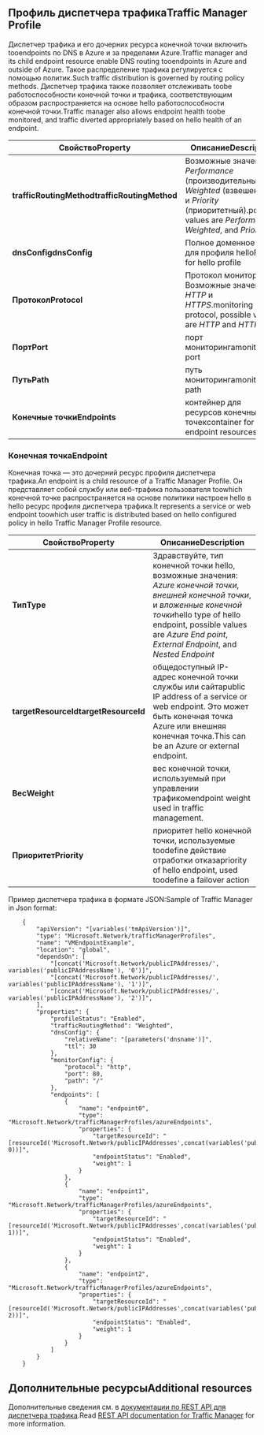 ## <a name="traffic-manager-profile"></a><span data-ttu-id="b339c-101">Профиль диспетчера трафика</span><span class="sxs-lookup"><span data-stu-id="b339c-101">Traffic Manager Profile</span></span>
<span data-ttu-id="b339c-102">Диспетчер трафика и его дочерних ресурса конечной точки включить tooendpoints по DNS в Azure и за пределами Azure.</span><span class="sxs-lookup"><span data-stu-id="b339c-102">Traffic manager and its child endpoint resource enable DNS routing tooendpoints in Azure and outside of Azure.</span></span> <span data-ttu-id="b339c-103">Такое распределение трафика регулируется с помощью политик.</span><span class="sxs-lookup"><span data-stu-id="b339c-103">Such traffic distribution is governed by routing  policy methods.</span></span> <span data-ttu-id="b339c-104">Диспетчер трафика также позволяет отслеживать toobe работоспособности конечной точки и трафика, соответствующим образом распространяется на основе hello работоспособности конечной точки.</span><span class="sxs-lookup"><span data-stu-id="b339c-104">Traffic manager also allows endpoint health toobe monitored, and traffic diverted appropriately based on hello health of an endpoint.</span></span> 

| <span data-ttu-id="b339c-105">Свойство</span><span class="sxs-lookup"><span data-stu-id="b339c-105">Property</span></span> | <span data-ttu-id="b339c-106">Описание</span><span class="sxs-lookup"><span data-stu-id="b339c-106">Description</span></span> |
| --- | --- |
| <span data-ttu-id="b339c-107">**trafficRoutingMethod**</span><span class="sxs-lookup"><span data-stu-id="b339c-107">**trafficRoutingMethod**</span></span> |<span data-ttu-id="b339c-108">Возможные значения: *Performance* (производительный), *Weighted* (взвешенный) и *Priority* (приоритетный).</span><span class="sxs-lookup"><span data-stu-id="b339c-108">possible values are *Performance*, *Weighted*, and *Priority*</span></span> |
| <span data-ttu-id="b339c-109">**dnsConfig**</span><span class="sxs-lookup"><span data-stu-id="b339c-109">**dnsConfig**</span></span> |<span data-ttu-id="b339c-110">Полное доменное имя для профиля hello</span><span class="sxs-lookup"><span data-stu-id="b339c-110">FQDN for hello profile</span></span> |
| <span data-ttu-id="b339c-111">**Протокол**</span><span class="sxs-lookup"><span data-stu-id="b339c-111">**Protocol**</span></span> |<span data-ttu-id="b339c-112">Протокол мониторинга. Возможные значения: *HTTP* и *HTTPS*.</span><span class="sxs-lookup"><span data-stu-id="b339c-112">monitoring protocol, possible values are *HTTP* and *HTTPS*</span></span> |
| <span data-ttu-id="b339c-113">**Порт**</span><span class="sxs-lookup"><span data-stu-id="b339c-113">**Port**</span></span> |<span data-ttu-id="b339c-114">порт мониторинга</span><span class="sxs-lookup"><span data-stu-id="b339c-114">monitoring port</span></span> |
| <span data-ttu-id="b339c-115">**Путь**</span><span class="sxs-lookup"><span data-stu-id="b339c-115">**Path**</span></span> |<span data-ttu-id="b339c-116">путь мониторинга</span><span class="sxs-lookup"><span data-stu-id="b339c-116">monitoring path</span></span> |
| <span data-ttu-id="b339c-117">**Конечные точки**</span><span class="sxs-lookup"><span data-stu-id="b339c-117">**Endpoints**</span></span> |<span data-ttu-id="b339c-118">контейнер для ресурсов конечных точек</span><span class="sxs-lookup"><span data-stu-id="b339c-118">container for endpoint resources</span></span> |

### <a name="endpoint"></a><span data-ttu-id="b339c-119">Конечная точка</span><span class="sxs-lookup"><span data-stu-id="b339c-119">Endpoint</span></span>
<span data-ttu-id="b339c-120">Конечная точка — это дочерний ресурс профиля диспетчера трафика.</span><span class="sxs-lookup"><span data-stu-id="b339c-120">An endpoint is a child resource of a Traffic Manager Profile.</span></span> <span data-ttu-id="b339c-121">Он представляет собой службу или веб-трафика пользователя toowhich конечной точке распространяется на основе политики настроен hello в hello ресурс профиля диспетчера трафика.</span><span class="sxs-lookup"><span data-stu-id="b339c-121">It represents a service or web endpoint toowhich user traffic is distributed based on hello configured policy in hello Traffic Manager Profile resource.</span></span> 

| <span data-ttu-id="b339c-122">Свойство</span><span class="sxs-lookup"><span data-stu-id="b339c-122">Property</span></span> | <span data-ttu-id="b339c-123">Описание</span><span class="sxs-lookup"><span data-stu-id="b339c-123">Description</span></span> |
| --- | --- |
| <span data-ttu-id="b339c-124">**Тип**</span><span class="sxs-lookup"><span data-stu-id="b339c-124">**Type**</span></span> |<span data-ttu-id="b339c-125">Здравствуйте, тип конечной точки hello, возможные значения: *Azure конечной точки*, *внешней конечной точки*, и *вложенные конечной точки*</span><span class="sxs-lookup"><span data-stu-id="b339c-125">hello type of hello endpoint, possible values are *Azure End point*, *External Endpoint*, and  *Nested Endpoint*</span></span> |
| <span data-ttu-id="b339c-126">**targetResourceId**</span><span class="sxs-lookup"><span data-stu-id="b339c-126">**targetResourceId**</span></span> |<span data-ttu-id="b339c-127">общедоступный IP-адрес конечной точки службы или сайта</span><span class="sxs-lookup"><span data-stu-id="b339c-127">public IP address of a service or web endpoint.</span></span> <span data-ttu-id="b339c-128">Это может быть конечная точка Azure или внешняя конечная точка.</span><span class="sxs-lookup"><span data-stu-id="b339c-128">This can be an Azure or external endpoint.</span></span> |
| <span data-ttu-id="b339c-129">**Вес**</span><span class="sxs-lookup"><span data-stu-id="b339c-129">**Weight**</span></span> |<span data-ttu-id="b339c-130">вес конечной точки, используемый при управлении трафиком</span><span class="sxs-lookup"><span data-stu-id="b339c-130">endpoint weight used in traffic management.</span></span> |
| <span data-ttu-id="b339c-131">**Приоритет**</span><span class="sxs-lookup"><span data-stu-id="b339c-131">**Priority**</span></span> |<span data-ttu-id="b339c-132">приоритет hello конечной точки, используемые toodefine действие отработки отказа</span><span class="sxs-lookup"><span data-stu-id="b339c-132">priority of hello endpoint, used toodefine a failover action</span></span> |

<span data-ttu-id="b339c-133">Пример диспетчера трафика в формате JSON:</span><span class="sxs-lookup"><span data-stu-id="b339c-133">Sample of Traffic Manager in Json format:</span></span> 

        {
            "apiVersion": "[variables('tmApiVersion')]",
            "type": "Microsoft.Network/trafficManagerProfiles",
            "name": "VMEndpointExample",
            "location": "global",
            "dependsOn": [
                "[concat('Microsoft.Network/publicIPAddresses/', variables('publicIPAddressName'), '0')]",
                "[concat('Microsoft.Network/publicIPAddresses/', variables('publicIPAddressName'), '1')]",
                "[concat('Microsoft.Network/publicIPAddresses/', variables('publicIPAddressName'), '2')]",
            ],
            "properties": {
                "profileStatus": "Enabled",
                "trafficRoutingMethod": "Weighted",
                "dnsConfig": {
                    "relativeName": "[parameters('dnsname')]",
                    "ttl": 30
                },
                "monitorConfig": {
                    "protocol": "http",
                    "port": 80,
                    "path": "/"
                },
                "endpoints": [
                    {
                        "name": "endpoint0",
                        "type": "Microsoft.Network/trafficManagerProfiles/azureEndpoints",
                        "properties": {
                            "targetResourceId": "[resourceId('Microsoft.Network/publicIPAddresses',concat(variables('publicIPAddressName'), 0))]",
                            "endpointStatus": "Enabled",
                            "weight": 1
                        }
                    },
                    {
                        "name": "endpoint1",
                        "type": "Microsoft.Network/trafficManagerProfiles/azureEndpoints",
                        "properties": {
                            "targetResourceId": "[resourceId('Microsoft.Network/publicIPAddresses',concat(variables('publicIPAddressName'), 1))]",
                            "endpointStatus": "Enabled",
                            "weight": 1
                        }
                    },
                    {
                        "name": "endpoint2",
                        "type": "Microsoft.Network/trafficManagerProfiles/azureEndpoints",
                        "properties": {
                            "targetResourceId": "[resourceId('Microsoft.Network/publicIPAddresses',concat(variables('publicIPAddressName'), 2))]",
                            "endpointStatus": "Enabled",
                            "weight": 1
                        }
                    }
                ]
            }
        }


## <a name="additional-resources"></a><span data-ttu-id="b339c-134">Дополнительные ресурсы</span><span class="sxs-lookup"><span data-stu-id="b339c-134">Additional resources</span></span>
<span data-ttu-id="b339c-135">Дополнительные сведения см. в [документации по REST API для диспетчера трафика](https://msdn.microsoft.com/library/azure/mt163664.aspx).</span><span class="sxs-lookup"><span data-stu-id="b339c-135">Read [REST API documentation for Traffic Manager](https://msdn.microsoft.com/library/azure/mt163664.aspx) for more information.</span></span>

